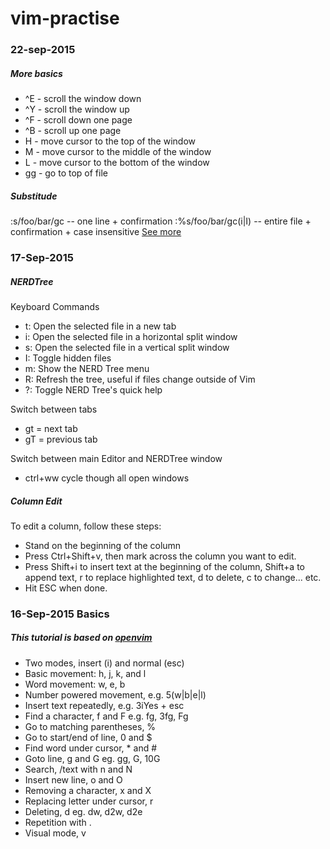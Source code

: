 # vim-practise

### 22-sep-2015 

##### More basics
- ^E - scroll the window down
- ^Y - scroll the window up
- ^F - scroll down one page
- ^B - scroll up one page
- H - move cursor to the top of the window
- M - move cursor to the middle of the window
- L - move cursor to the bottom of the window
- gg - go to top of file

##### Substitude
:s/foo/bar/gc    -- one line + confirmation
:%s/foo/bar/gc(i|I)   -- entire file + confirmation + case insensitive
[See more](http://vim.wikia.com/wiki/Search_and_replace)


### 17-Sep-2015 

##### NERDTree
Keyboard Commands
- t: Open the selected file in a new tab
- i: Open the selected file in a horizontal split window
- s: Open the selected file in a vertical split window
- I: Toggle hidden files
- m: Show the NERD Tree menu
- R: Refresh the tree, useful if files change outside of Vim
- ?: Toggle NERD Tree's quick help

Switch between tabs
- gt = next tab
- gT = previous tab

Switch between main Editor and NERDTree window
- ctrl+ww cycle though all open windows

##### Column Edit
To edit a column, follow these steps:
- Stand on the beginning of the column
- Press Ctrl+Shift+v, then mark across the column you want to edit.
- Press Shift+i to insert text at the beginning of the column, Shift+a to append text, r to replace highlighted text, d to delete, c to change... etc.
- Hit ESC when done.


### 16-Sep-2015 Basics 
##### This tutorial is based on [openvim](http://www.openvim.com/tutorial.html)
- Two modes, insert (i) and normal (esc)
- Basic movement: h, j, k, and l
- Word movement: w, e, b
- Number powered movement, e.g. 5(w|b|e|l)
- Insert text repeatedly, e.g. 3iYes + esc
- Find a character, f and F e.g. fg, 3fg, Fg
- Go to matching parentheses, %
- Go to start/end of line, 0 and $
- Find word under cursor, * and #
- Goto line, g and G eg. gg, G, 10G
- Search, /text with n and N
- Insert new line, o and O
- Removing a character, x and X
- Replacing letter under cursor, r
- Deleting, d eg. dw, d2w, d2e
- Repetition with .
- Visual mode, v


